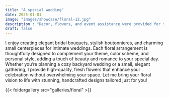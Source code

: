 ```yaml
---
title: "A special wedding"
date: 2025-01-01
image: "images/showcase/floral-12.jpg"
description : "Decor, flowers, and event assistance were provided for this wedding."
draft: false
---
```


I enjoy creating elegant bridal bouquets, stylish boutonnieres, and charming small centerpieces for intimate weddings. Each floral arrangement is thoughtfully designed to complement your theme, color scheme, and personal style, adding a touch of beauty and romance to your special day. Whether you’re planning a cozy backyard wedding or a small, elegant gathering, I provide high-quality, fresh flowers that enhance your celebration without overwhelming your space. Let me bring your floral vision to life with stunning, handcrafted designs tailored just for you!



{{< foldergallery src="galleries/floral" >}}